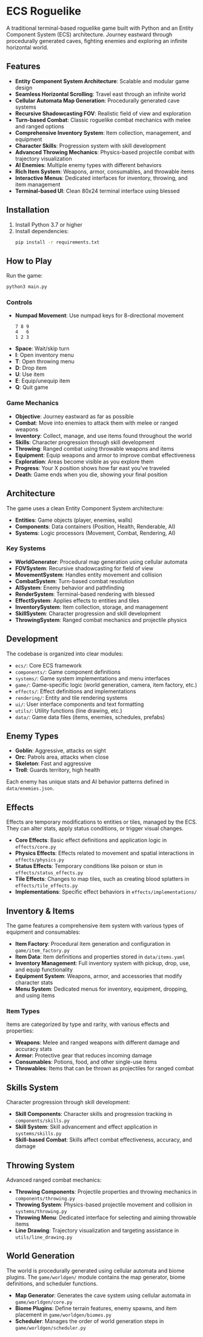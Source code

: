 # ECS Roguelike

A traditional terminal-based roguelike game built with Python and an Entity Component System (ECS) architecture. Journey eastward through procedurally generated caves, fighting enemies and exploring an infinite horizontal world.

## Features

- **Entity Component System Architecture**: Scalable and modular game design
- **Seamless Horizontal Scrolling**: Travel east through an infinite world
- **Cellular Automata Map Generation**: Procedurally generated cave systems
- **Recursive Shadowcasting FOV**: Realistic field of view and exploration
- **Turn-based Combat**: Classic roguelike combat mechanics with melee and ranged options
- **Comprehensive Inventory System**: Item collection, management, and equipment
- **Character Skills**: Progression system with skill development
- **Advanced Throwing Mechanics**: Physics-based projectile combat with trajectory visualization
- **AI Enemies**: Multiple enemy types with different behaviors
- **Rich Item System**: Weapons, armor, consumables, and throwable items
- **Interactive Menus**: Dedicated interfaces for inventory, throwing, and item management
- **Terminal-based UI**: Clean 80x24 terminal interface using blessed

## Installation

1. Install Python 3.7 or higher
2. Install dependencies:
   ```bash
   pip install -r requirements.txt
   ```

## How to Play

Run the game:
```bash
python3 main.py
```

### Controls

- **Numpad Movement**: Use numpad keys for 8-directional movement
  ```
  7 8 9
  4   6
  1 2 3
  ```
- **Space**: Wait/skip turn
- **I**: Open inventory menu
- **T**: Open throwing menu
- **D**: Drop item
- **U**: Use item
- **E**: Equip/unequip item
- **Q**: Quit game

### Game Mechanics

- **Objective**: Journey eastward as far as possible
- **Combat**: Move into enemies to attack them with melee or ranged weapons
- **Inventory**: Collect, manage, and use items found throughout the world
- **Skills**: Character progression through skill development
- **Throwing**: Ranged combat using throwable weapons and items
- **Equipment**: Equip weapons and armor to improve combat effectiveness
- **Exploration**: Areas become visible as you explore them
- **Progress**: Your X position shows how far east you've traveled
- **Death**: Game ends when you die, showing your final position

## Architecture

The game uses a clean Entity Component System architecture:

- **Entities**: Game objects (player, enemies, walls)
- **Components**: Data containers (Position, Health, Renderable, AI)
- **Systems**: Logic processors (Movement, Combat, Rendering, AI)

### Key Systems

- **WorldGenerator**: Procedural map generation using cellular automata
- **FOVSystem**: Recursive shadowcasting for field of view
- **MovementSystem**: Handles entity movement and collision
- **CombatSystem**: Turn-based combat resolution
- **AISystem**: Enemy behavior and pathfinding
- **RenderSystem**: Terminal-based rendering with blessed
- **EffectSystem**: Applies effects to entities and tiles
- **InventorySystem**: Item collection, storage, and management
- **SkillSystem**: Character progression and skill development
- **ThrowingSystem**: Ranged combat mechanics and projectile physics

## Development

The codebase is organized into clear modules:

- `ecs/`: Core ECS framework
- `components/`: Game component definitions
- `systems/`: Game system implementations and menu interfaces
- `game/`: Game-specific logic (world generation, camera, item factory, etc.)
- `effects/`: Effect definitions and implementations
- `rendering/`: Entity and tile rendering systems
- `ui/`: User interface components and text formatting
- `utils/`: Utility functions (line drawing, etc.)
- `data/`: Game data files (items, enemies, schedules, prefabs)

## Enemy Types

- **Goblin**: Aggressive, attacks on sight
- **Orc**: Patrols area, attacks when close
- **Skeleton**: Fast and aggressive
- **Troll**: Guards territory, high health

Each enemy has unique stats and AI behavior patterns defined in `data/enemies.json`.

## Effects

Effects are temporary modifications to entities or tiles, managed by the ECS. They can alter stats, apply status conditions, or trigger visual changes.

- **Core Effects**: Basic effect definitions and application logic in `effects/core.py`
- **Physics Effects**: Effects related to movement and spatial interactions in `effects/physics.py`
- **Status Effects**: Temporary conditions like poison or stun in `effects/status_effects.py`
- **Tile Effects**: Changes to map tiles, such as creating blood splatters in `effects/tile_effects.py`
- **Implementations**: Specific effect behaviors in `effects/implementations/`

## Inventory & Items

The game features a comprehensive item system with various types of equipment and consumables:

- **Item Factory**: Procedural item generation and configuration in `game/item_factory.py`
- **Item Data**: Item definitions and properties stored in `data/items.yaml`
- **Inventory Management**: Full inventory system with pickup, drop, use, and equip functionality
- **Equipment System**: Weapons, armor, and accessories that modify character stats
- **Menu System**: Dedicated menus for inventory, equipment, dropping, and using items

### Item Types

Items are categorized by type and rarity, with various effects and properties:
- **Weapons**: Melee and ranged weapons with different damage and accuracy stats
- **Armor**: Protective gear that reduces incoming damage
- **Consumables**: Potions, food, and other single-use items
- **Throwables**: Items that can be thrown as projectiles for ranged combat

## Skills System

Character progression through skill development:

- **Skill Components**: Character skills and progression tracking in `components/skills.py`
- **Skill System**: Skill advancement and effect application in `systems/skills.py`
- **Skill-based Combat**: Skills affect combat effectiveness, accuracy, and damage

## Throwing System

Advanced ranged combat mechanics:

- **Throwing Components**: Projectile properties and throwing mechanics in `components/throwing.py`
- **Throwing System**: Physics-based projectile movement and collision in `systems/throwing.py`
- **Throwing Menu**: Dedicated interface for selecting and aiming throwable items
- **Line Drawing**: Trajectory visualization and targeting assistance in `utils/line_drawing.py`

## World Generation

The world is procedurally generated using cellular automata and biome plugins. The `game/worldgen/` module contains the map generator, biome definitions, and scheduler functions.

- **Map Generator**: Generates the cave system using cellular automata in `game/worldgen/core.py`
- **Biome Plugins**: Define terrain features, enemy spawns, and item placement in `game/worldgen/biomes.py`
- **Scheduler**: Manages the order of world generation steps in `game/worldgen/scheduler.py`
